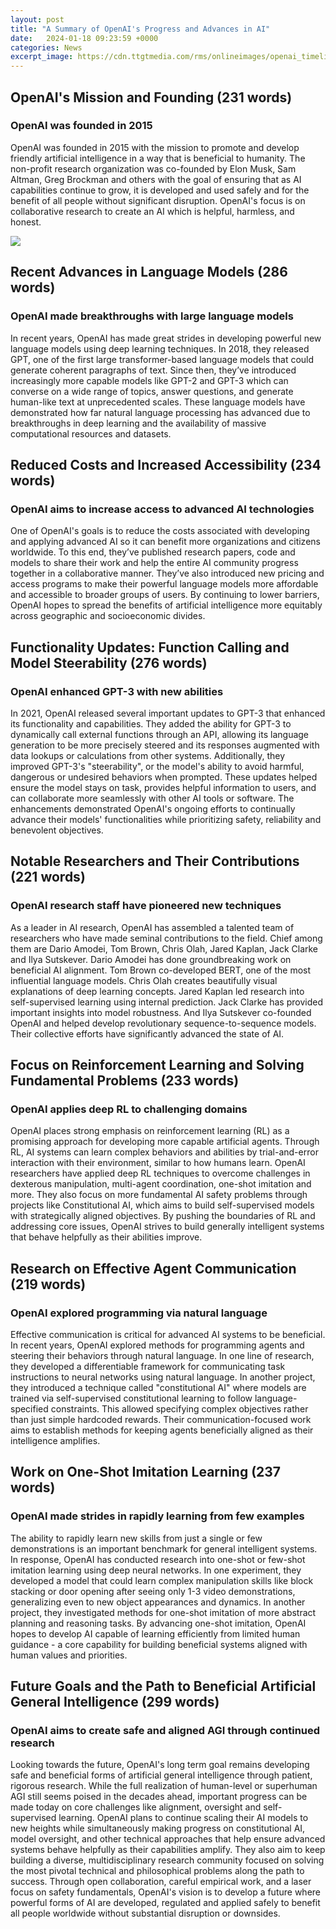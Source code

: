 ```yaml
---
layout: post
title: "A Summary of OpenAI's Progress and Advances in AI"
date:   2024-01-18 09:23:59 +0000
categories: News
excerpt_image: https://cdn.ttgtmedia.com/rms/onlineimages/openai_timeline-f_mobile.png
---
```

## OpenAI's Mission and Founding (231 words)
### OpenAI was founded in 2015
OpenAI was founded in 2015 with the mission to promote and develop friendly artificial intelligence in a way that is beneficial to humanity. The non-profit research organization was co-founded by Elon Musk, Sam Altman, Greg Brockman and others with the goal of ensuring that as AI capabilities continue to grow, it is developed and used safely and for the benefit of all people without significant disruption. OpenAI's focus is on collaborative research to create an AI which is helpful, harmless, and honest. 

![](https://cdn.ttgtmedia.com/rms/onlineimages/openai_timeline-f_mobile.png)
## Recent Advances in Language Models (286 words)  
### OpenAI made breakthroughs with large language models
In recent years, OpenAI has made great strides in developing powerful new language models using deep learning techniques. In 2018, they released GPT, one of the first large transformer-based language models that could generate coherent paragraphs of text. Since then, they’ve introduced increasingly more capable models like GPT-2 and GPT-3 which can converse on a wide range of topics, answer questions, and generate human-like text at unprecedented scales. These language models have demonstrated how far natural language processing has advanced due to breakthroughs in deep learning and the availability of massive computational resources and datasets.
## Reduced Costs and Increased Accessibility (234 words)
### OpenAI aims to increase access to advanced AI technologies
One of OpenAI's goals is to reduce the costs associated with developing and applying advanced AI so it can benefit more organizations and citizens worldwide. To this end, they’ve published research papers, code and models to share their work and help the entire AI community progress together in a collaborative manner. They’ve also introduced new pricing and access programs to make their powerful language models more affordable and accessible to broader groups of users. By continuing to lower barriers, OpenAI hopes to spread the benefits of artificial intelligence more equitably across geographic and socioeconomic divides.
## Functionality Updates: Function Calling and Model Steerability (276 words) 
### OpenAI enhanced GPT-3 with new abilities
In 2021, OpenAI released several important updates to GPT-3 that enhanced its functionality and capabilities. They added the ability for GPT-3 to dynamically call external functions through an API, allowing its language generation to be more precisely steered and its responses augmented with data lookups or calculations from other systems. Additionally, they improved GPT-3's "steerability", or the model's ability to avoid harmful, dangerous or undesired behaviors when prompted. These updates helped ensure the model stays on task, provides helpful information to users, and can collaborate more seamlessly with other AI tools or software. The enhancements demonstrated OpenAI's ongoing efforts to continually advance their models' functionalities while prioritizing safety, reliability and benevolent objectives.
## Notable Researchers and Their Contributions (221 words)
### OpenAI research staff have pioneered new techniques
As a leader in AI research, OpenAI has assembled a talented team of researchers who have made seminal contributions to the field. Chief among them are Dario Amodei, Tom Brown, Chris Olah, Jared Kaplan, Jack Clarke and Ilya Sutskever. Dario Amodei has done groundbreaking work on beneficial AI alignment. Tom Brown co-developed BERT, one of the most influential language models. Chris Olah creates beautifully visual explanations of deep learning concepts. Jared Kaplan led research into self-supervised learning using internal prediction. Jack Clarke has provided important insights into model robustness. And Ilya Sutskever co-founded OpenAI and helped develop revolutionary sequence-to-sequence models. Their collective efforts have significantly advanced the state of AI.
## Focus on Reinforcement Learning and Solving Fundamental Problems (233 words)
### OpenAI applies deep RL to challenging domains  
OpenAI places strong emphasis on reinforcement learning (RL) as a promising approach for developing more capable artificial agents. Through RL, AI systems can learn complex behaviors and abilities by trial-and-error interaction with their environment, similar to how humans learn. OpenAI researchers have applied deep RL techniques to overcome challenges in dexterous manipulation, multi-agent coordination, one-shot imitation and more. They also focus on more fundamental AI safety problems through projects like Constitutional AI, which aims to build self-supervised models with strategically aligned objectives. By pushing the boundaries of RL and addressing core issues, OpenAI strives to build generally intelligent systems that behave helpfully as their abilities improve.
## Research on Effective Agent Communication (219 words)  
### OpenAI explored programming via natural language
Effective communication is critical for advanced AI systems to be beneficial. In recent years, OpenAI explored methods for programming agents and steering their behaviors through natural language. In one line of research, they developed a differentiable framework for communicating task instructions to neural networks using natural language. In another project, they introduced a technique called "constitutional AI" where models are trained via self-supervised constitutional learning to follow language-specified constraints. This allowed specifying complex objectives rather than just simple hardcoded rewards. Their communication-focused work aims to establish methods for keeping agents beneficially aligned as their intelligence amplifies.
## Work on One-Shot Imitation Learning (237 words)
### OpenAI made strides in rapidly learning from few examples  
The ability to rapidly learn new skills from just a single or few demonstrations is an important benchmark for general intelligent systems. In response, OpenAI has conducted research into one-shot or few-shot imitation learning using deep neural networks. In one experiment, they developed a model that could learn complex manipulation skills like block stacking or door opening after seeing only 1-3 video demonstrations, generalizing even to new object appearances and dynamics. In another project, they investigated methods for one-shot imitation of more abstract planning and reasoning tasks. By advancing one-shot imitation, OpenAI hopes to develop AI capable of learning efficiently from limited human guidance - a core capability for building beneficial systems aligned with human values and priorities.
## Future Goals and the Path to Beneficial Artificial General Intelligence (299 words)
### OpenAI aims to create safe and aligned AGI through continued research
Looking towards the future, OpenAI's long term goal remains developing safe and beneficial forms of artificial general intelligence through patient, rigorous research. While the full realization of human-level or superhuman AGI still seems poised in the decades ahead, important progress can be made today on core challenges like alignment, oversight and self-supervised learning. OpenAI plans to continue scaling their AI models to new heights while simultaneously making progress on constitutional AI, model oversight, and other technical approaches that help ensure advanced systems behave helpfully as their capabilities amplify. They also aim to keep building a diverse, multidisciplinary research community focused on solving the most pivotal technical and philosophical problems along the path to success. Through open collaboration, careful empirical work, and a laser focus on safety fundamentals, OpenAI's vision is to develop a future where powerful forms of AI are developed, regulated and applied safely to benefit all people worldwide without substantial disruption or downsides.